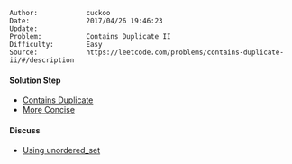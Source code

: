 
    Author:            cuckoo
    Date:              2017/04/26 19:46:23
    Update:            
    Problem:           Contains Duplicate II
    Difficulty:        Easy
    Source:            https://leetcode.com/problems/contains-duplicate-ii/#/description

#### Solution Step
 - [Contains Duplicate](https://leetcode.com/problems/contains-duplicate/#/description)
 - [More Concise](https://discuss.leetcode.com/topic/15012/share-my-easy-to-understand-c-code)

#### Discuss
 - [Using unordered_set](https://discuss.leetcode.com/topic/15045/c-solution-with-unordered_set)
